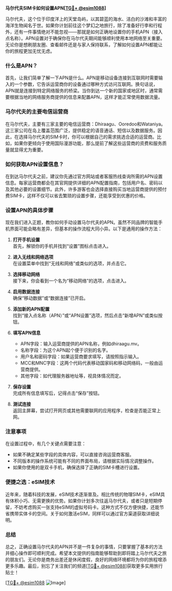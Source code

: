 **马尔代夫SIM卡如何设置APN[[TG💪+ @esim1088](https://t.me/s/esim1088)]**

马尔代夫，这个位于印度洋上的天堂岛屿，以其碧蓝的海水、洁白的沙滩和丰富的海洋生物闻名于世。如果你计划前往这个梦幻之地旅行，除了准备好行李和行程外，还有一件事情绝对不能忽视——那就是如何正确地设置你的手机APN（接入点名称）。APN设置对于确保你在马尔代夫期间能够顺利使用本地网络至关重要。无论你是想刷朋友圈、查看邮件还是与家人保持联系，了解如何设置APN都能让你的旅程更加无忧无虑。

### 什么是APN？

首先，让我们简单了解一下APN是什么。APN是移动设备连接到互联网时需要输入的一个参数，它告诉运营商你的设备通过哪种方式访问互联网。换句话说，APN就是连接到特定网络服务的桥梁。当你到达一个新的国家或地区时，通常需要根据当地的网络服务商提供的信息来配置APN，这样才能正常使用数据流量。

### 马尔代夫的主要电信运营商

在马尔代夫，主要有三家主要的电信运营商：Dhiraagu、Ooredoo和Wataniya。这三家公司在岛上覆盖范围广泛，提供稳定的语音通话、短信以及数据服务。因此，在选择马尔代夫的SIM卡时，你可以根据自己的需求挑选合适的运营商。比如，如果你更倾向于使用国际漫游功能，那么提前了解这些运营商的资费和服务质量就显得尤为重要。

### 如何获取APN设置信息？

在到达马尔代夫之前，建议你先通过官方网站或者客服热线查询所需的APN设置信息。每家运营商都会在其官网提供详细的APN配置指南，包括用户名、密码以及其他必要的设置细节。此外，许多游客也会选择直接购买当地运营商提供的预付费SIM卡，这样不仅可以省去繁琐的设置步骤，还能享受到优惠的价格。

### 设置APN的具体步骤

现在我们进入正题，教你如何手动设置马尔代夫的APN。虽然不同品牌的智能手机界面可能会略有差异，但基本的操作流程大同小异。以下是通用的操作方法：

1. **打开手机设置**  
   首先，解锁你的手机并找到“设置”图标点击进入。

2. **进入无线和网络选项**  
   在设置菜单中找到“无线和网络”或类似的选项，并点击它。

3. **选择移动网络**  
   接下来，你会看到一个名为“移动网络”的选项，点击进入。

4. **启用数据连接**  
   确保“移动数据”或“数据连接”已开启。

5. **添加新的APN配置**  
   找到“接入点名称（APN）”或“APN设置”选项，然后点击“新增APN”或类似按钮。

6. **填写APN信息**  
   - APN字段：输入运营商提供的APN名称，例如dhiraagu.mv。
   - 名称字段：为这个APN起个便于识别的名字。
   - 用户名和密码字段：如果运营商要求填写，请按照指示输入。
   - MCC和MNC字段：这两个代码代表移动国家码和移动网络码，一般由运营商提供。
   - 其他字段：如代理服务器地址等，视具体情况而定。

7. **保存设置**  
   完成所有信息填写后，记得点击“保存”按钮。

8. **测试连接**  
   返回主屏幕，尝试打开网页或其他需要联网的应用程序，检查是否能正常上网。

### 注意事项

在设置过程中，有几个关键点需要注意：
- 如果不确定某些字段的具体内容，可以直接咨询运营商客服。
- 不同版本的操作系统可能有不同的界面布局，请根据实际情况调整操作。
- 如果你使用的是双卡手机，确保选择了正确的SIM卡槽进行设置。

### 便捷之选：eSIM技术

近年来，随着科技的发展，eSIM技术逐渐普及。相比传统的物理SIM卡，eSIM具有体积小巧、无需更换的优势。如果你计划多次往返马尔代夫，或者只是短期停留，不妨考虑购买一张支持eSIM的虚拟号码卡。这种方式不仅方便快捷，还能节省携带实体卡的空间。关于如何激活eSIM，同样可以通过官方渠道获取详细说明。

### 总结

总之，正确设置马尔代夫的APN并不是一件复杂的事情，只要掌握了基本的方法并细心操作即可顺利完成。希望本文提供的指南能够帮助到即将踏上马尔代夫之旅的朋友们。无论你是商务出差还是休闲度假，良好的网络环境都将为你的旅程增添更多乐趣。最后，别忘了关注我们的频道[[TG💪+ @esim1088](https://t.me/s/esim1088)]获取更多实用旅行贴士！

[[TG💪+ @esim1088](https://t.me/s/esim1088) ![Image](https://i.postimg.cc/4NQfJmqS/Snipaste-2025-05-13-00-14-12.png)]